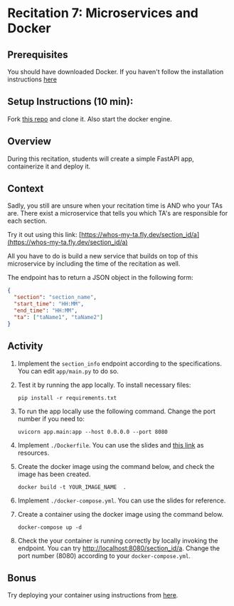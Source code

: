 # Recitation 7: Microservices and Docker

## Prerequisites

You should have downloaded Docker. If you haven't follow the installation instructions [here](https://docs.docker.com/get-docker/)

## Setup Instructions (10 min):

Fork [this repo](https://github.com/CMU-313/s23-docker-recitation) and clone it.
Also start the docker engine.

## Overview

During this recitation, students will create a simple FastAPI app, containerize it and deploy it.

## Context

Sadly, you still are unsure when your recitation time is AND who your TAs are. There exist a microservice that tells you which TA's are responsible for each section.

Try it out using this link: [https://whos-my-ta.fly.dev/section_id/a](https://whos-my-ta.fly.dev/section_id/a)

All you have to do is build a new service that builds on top of this microservice by including the time of the recitation as well.

The endpoint has to return a JSON object in the following form:

```json
{
  "section": "section_name",
  "start_time": "HH:MM",
  "end_time": "HH:MM",
  "ta": ["taName1", "taName2"]
}
```

## Activity

1. Implement the `section_info` endpoint according to the specifications. You can edit `app/main.py` to do so.
2. Test it by running the app locally.
   To install necessary files:

    ```terminal
    pip install -r requirements.txt
    ```

3. To run the app locally use the following command. Change the port number if you need to:

    ```terminal
    uvicorn app.main:app --host 0.0.0.0 --port 8080
    ```

4. Implement `./Dockerfile`. You can use the slides and [this link](https://docs.docker.com/engine/reference/builder/) as resources.
5. Create the docker image using the command below, and check the image has been created.

    ```terminal
    docker build -t YOUR_IMAGE_NAME  .
    ```

6. Implement `./docker-compose.yml`. You can use the slides for reference.
7. Create a container using the docker image using the command below.

    ```terminal
    docker-compose up -d
    ```

8. Check the your container is running correctly by locally invoking the endpoint.
   You can try [http://localhost:8080/section_id/a](http://localhost:8080/section_id/a).
   Change the port number (8080) according to your `docker-compose.yml`.

## Bonus

Try deploying your container using instructions from [here](https://fly.io/docs/languages-and-frameworks/dockerfile/).
